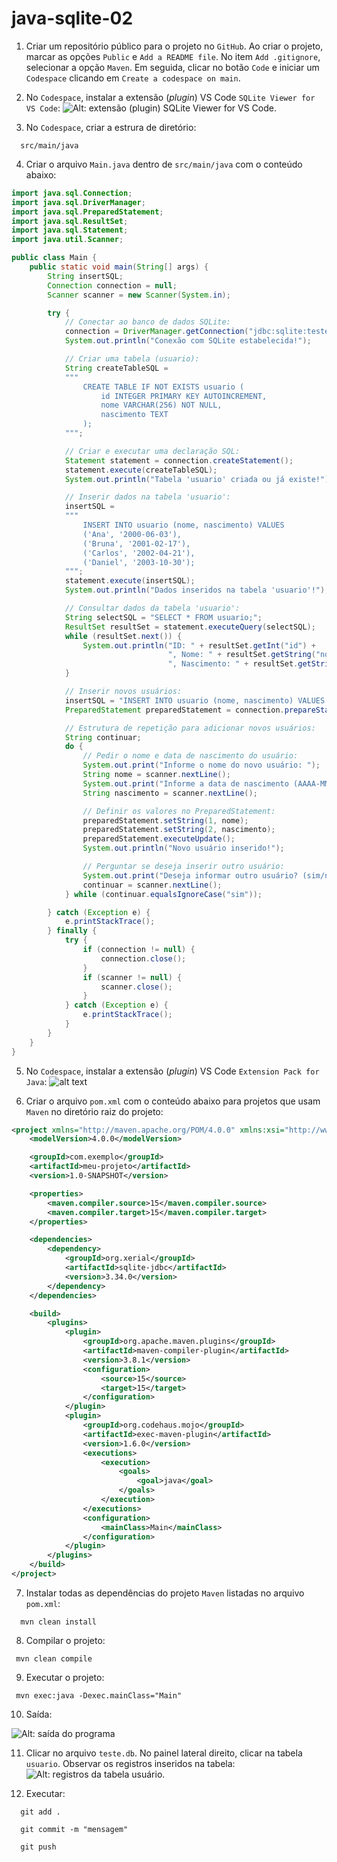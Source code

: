 # java-sqlite-02

1) Criar um repositório público para o projeto no `GitHub`. Ao criar o projeto, marcar as opções `Public` e `Add a README file`. No item `Add .gitignore`, selecionar a opção `Maven`. Em seguida, clicar no botão `Code` e iniciar um `Codespace` clicando em `Create a codespace on main`.

2) No `Codespace`, instalar a extensão (_plugin_) VS Code `SQLite Viewer for VS Code`:
![Alt: extensão (plugin) SQLite Viewer for VS Code.](SQLiteViewerForVSCode.png)

3) No `Codespace`, criar a estrura de diretório:
```
  src/main/java
```

4) Criar o arquivo `Main.java` dentro de `src/main/java` com o conteúdo abaixo:
```java
import java.sql.Connection;
import java.sql.DriverManager;
import java.sql.PreparedStatement;
import java.sql.ResultSet;
import java.sql.Statement;
import java.util.Scanner;

public class Main {
    public static void main(String[] args) {
        String insertSQL;
        Connection connection = null;
        Scanner scanner = new Scanner(System.in);

        try {
            // Conectar ao banco de dados SQLite:
            connection = DriverManager.getConnection("jdbc:sqlite:teste.db");
            System.out.println("Conexão com SQLite estabelecida!");

            // Criar uma tabela (usuario):
            String createTableSQL = 
            """
                CREATE TABLE IF NOT EXISTS usuario (
                    id INTEGER PRIMARY KEY AUTOINCREMENT, 
                    nome VARCHAR(256) NOT NULL, 
                    nascimento TEXT
                );
            """;

            // Criar e executar uma declaração SQL:
            Statement statement = connection.createStatement();
            statement.execute(createTableSQL);
            System.out.println("Tabela 'usuario' criada ou já existe!");

            // Inserir dados na tabela 'usuario':
            insertSQL = 
            """
                INSERT INTO usuario (nome, nascimento) VALUES 
                ('Ana', '2000-06-03'), 
                ('Bruna', '2001-02-17'),
                ('Carlos', '2002-04-21'),
                ('Daniel', '2003-10-30');
            """;
            statement.execute(insertSQL);
            System.out.println("Dados inseridos na tabela 'usuario'!");

            // Consultar dados da tabela 'usuario':
            String selectSQL = "SELECT * FROM usuario;";
            ResultSet resultSet = statement.executeQuery(selectSQL);
            while (resultSet.next()) {
                System.out.println("ID: " + resultSet.getInt("id") + 
                                   ", Nome: " + resultSet.getString("nome") +
                                   ", Nascimento: " + resultSet.getString("nascimento"));
            }

            // Inserir novos usuários:
            insertSQL = "INSERT INTO usuario (nome, nascimento) VALUES (?, ?)";
            PreparedStatement preparedStatement = connection.prepareStatement(insertSQL);

            // Estrutura de repetição para adicionar novos usuários:
            String continuar;
            do {
                // Pedir o nome e data de nascimento do usuário:
                System.out.print("Informe o nome do novo usuário: ");
                String nome = scanner.nextLine();
                System.out.print("Informe a data de nascimento (AAAA-MM-DD): ");
                String nascimento = scanner.nextLine();

                // Definir os valores no PreparedStatement:
                preparedStatement.setString(1, nome);
                preparedStatement.setString(2, nascimento);
                preparedStatement.executeUpdate();
                System.out.println("Novo usuário inserido!");

                // Perguntar se deseja inserir outro usuário:
                System.out.print("Deseja informar outro usuário? (sim/não): ");
                continuar = scanner.nextLine();
            } while (continuar.equalsIgnoreCase("sim"));

        } catch (Exception e) {
            e.printStackTrace();
        } finally {
            try {
                if (connection != null) {
                    connection.close();
                }
                if (scanner != null) {
                    scanner.close();
                }
            } catch (Exception e) {
                e.printStackTrace();
            }
        }
    }
}
```

5) No `Codespace`, instalar a extensão (_plugin_) VS Code `Extension Pack for Java`:
![alt text](ExtensionPackForJava.png)

6) Criar o arquivo `pom.xml` com o conteúdo abaixo para projetos que usam `Maven` no diretório raiz do projeto:
```xml
<project xmlns="http://maven.apache.org/POM/4.0.0" xmlns:xsi="http://www.w3.org/2001/XMLSchema-instance" xsi:schemaLocation="http://maven.apache.org/POM/4.0.0 http://maven.apache.org/xsd/maven-4.0.0.xsd">
    <modelVersion>4.0.0</modelVersion>

    <groupId>com.exemplo</groupId>
    <artifactId>meu-projeto</artifactId>
    <version>1.0-SNAPSHOT</version>

    <properties>
        <maven.compiler.source>15</maven.compiler.source>
        <maven.compiler.target>15</maven.compiler.target>
    </properties>

    <dependencies>
        <dependency>
            <groupId>org.xerial</groupId>
            <artifactId>sqlite-jdbc</artifactId>
            <version>3.34.0</version>
        </dependency>
    </dependencies>

    <build>
        <plugins>
            <plugin>
                <groupId>org.apache.maven.plugins</groupId>
                <artifactId>maven-compiler-plugin</artifactId>
                <version>3.8.1</version>
                <configuration>
                    <source>15</source>
                    <target>15</target>
                </configuration>
            </plugin>
            <plugin>
                <groupId>org.codehaus.mojo</groupId>
                <artifactId>exec-maven-plugin</artifactId>
                <version>1.6.0</version>
                <executions>
                    <execution>
                        <goals>
                            <goal>java</goal>
                        </goals>
                    </execution>
                </executions>
                <configuration>
                    <mainClass>Main</mainClass>
                </configuration>
            </plugin>
        </plugins>
    </build>
</project>
```
 
 7) Instalar todas as dependências do projeto `Maven` listadas no arquivo `pom.xml`:
```
  mvn clean install
```

 8) Compilar o projeto:
 ```
  mvn clean compile
 ```

 9) Executar o projeto:
 ```
  mvn exec:java -Dexec.mainClass="Main"
 ```
 
 10) Saída:
 
 ![Alt: saída do programa](SaidaDoPrograma.png)

 
 11) Clicar no arquivo `teste.db`. No painel lateral direito, clicar na tabela `usuario`. Observar os registros inseridos na tabela:
![Alt: registros da tabela usuário.](TabelaUsuario.png)

12) Executar:
```
  git add .
```

```
  git commit -m "mensagem"
```

```
  git push
```